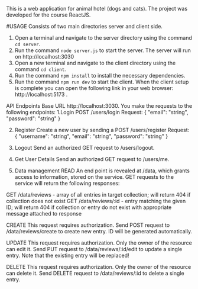 This is a web application for animal hotel (dogs and cats). The project was developed for the course ReactJS.

#USAGE
Consists of two main directories server and client side.
1. Open a terminal and navigate to the server directory using the command `cd server`.
2. Run the command `node server.js` to start the server. The server will run on http://localhost:3030
3. Open a new terminal and navigate to the client directory using the command `cd client`.
4. Run the command `npm install` to install the necessary dependencies.
5. Run the command `npm run dev` to start the client. 
When the client setup is complete you can open the following link in your web browser: http://localhost:5173 .

API Endpoints
Base URL http://localhost:3030. You make the requests to the following endpoints:
1.Login
 POST  /users/login
 Request:
 {
    "email": "string",
    "password": "string"
}

2. Register
Create a new user by sending a 
POST  /users/register
Request:
{
    "username": "string",
    "email": "string",
    "password": "string"
}

3. Logout
Send an authorized GET request to /users/logout.

4. Get User Details
Send an authorized GET request to /users/me.

5. Data management
  READ 
  An end point is revealed at /data, which grants access to information, stored on the service. GET requests to the service will return the following responses:

  GET /data/reviews - array of all entries in target collection; will return 404 if collection does not exist
  GET /data/reviews/:id - entry matching the given ID; will return 404 if collection or entry do not exist with appropriate message attached to response

  CREATE
  This request requires authorization.
  Send POST request to /data/reviews/create to create new entry. ID will be generated automatically.

  UPDATE
  This request requires authorization. Only the owner of the resource can edit it.
  Send PUT request to /data/reviews/:id/edit to update a single entry. Note that the existing entry will be replaced!

  DELETE
  This request requires authorization. Only the owner of the resource can delete it.
  Send DELETE request to /data/reviews/:id to delete a single entry.